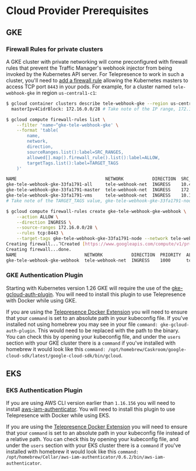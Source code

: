 # Cloud Provider Prerequisites

## GKE

### Firewall Rules for private clusters

A GKE cluster with private networking will come preconfigured with firewall rules that prevent the Traffic Manager's webhook injector from being invoked by the Kubernetes API server. For Telepresence to work in such a cluster, you'll need to [add a firewall rule](https://cloud.google.com/kubernetes-engine/docs/how-to/private-clusters#add_firewall_rules) allowing the Kubernetes masters to access TCP port `8443` in your pods. For example, for a cluster named `tele-webhook-gke` in region `us-central1-c1`:

```bash
$ gcloud container clusters describe tele-webhook-gke --region us-central1-c | grep masterIpv4CidrBlock
  masterIpv4CidrBlock: 172.16.0.0/28 # Take note of the IP range, 172.16.0.0/28

$ gcloud compute firewall-rules list \
    --filter 'name~^gke-tele-webhook-gke' \
    --format 'table(
        name,
        network,
        direction,
        sourceRanges.list():label=SRC_RANGES,
        allowed[].map().firewall_rule().list():label=ALLOW,
        targetTags.list():label=TARGET_TAGS
    )'

NAME                                  NETWORK           DIRECTION  SRC_RANGES     ALLOW                         TARGET_TAGS
gke-tele-webhook-gke-33fa1791-all     tele-webhook-net  INGRESS    10.40.0.0/14   esp,ah,sctp,tcp,udp,icmp      gke-tele-webhook-gke-33fa1791-node
gke-tele-webhook-gke-33fa1791-master  tele-webhook-net  INGRESS    172.16.0.0/28  tcp:10250,tcp:443             gke-tele-webhook-gke-33fa1791-node
gke-tele-webhook-gke-33fa1791-vms     tele-webhook-net  INGRESS    10.128.0.0/9   icmp,tcp:1-65535,udp:1-65535  gke-tele-webhook-gke-33fa1791-node
# Take note of the TARGET_TAGS value, gke-tele-webhook-gke-33fa1791-node

$ gcloud compute firewall-rules create gke-tele-webhook-gke-webhook \
    --action ALLOW \
    --direction INGRESS \
    --source-ranges 172.16.0.0/28 \
    --rules tcp:8443 \
    --target-tags gke-tele-webhook-gke-33fa1791-node --network tele-webhook-net
Creating firewall...⠹Created [https://www.googleapis.com/compute/v1/projects/datawire-dev/global/firewalls/gke-tele-webhook-gke-webhook].
Creating firewall...done.
NAME                          NETWORK           DIRECTION  PRIORITY  ALLOW     DENY  DISABLED
gke-tele-webhook-gke-webhook  tele-webhook-net  INGRESS    1000      tcp:8443        False
```

### GKE Authentication Plugin

Starting with Kubernetes version 1.26 GKE will require the use of the [gke-gcloud-auth-plugin](https://cloud.google.com/blog/products/containers-kubernetes/kubectl-auth-changes-in-gke). You will need to install this plugin to use Telepresence with Docker while using GKE.

If you are using the [Telepresence Docker Extension](../telepresence-with-docker/telepresence-for-docker-extension.md) you will need to ensure that your `command` is set to an absolute path in your kubeconfig file. If you've installed not using homebrew you may see in your file `command: gke-gcloud-auth-plugin`. This would need to be replaced with the path to the binary. You can check this by opening your kubeconfig file, and under the `users` section with your GKE cluster there is a `command` if you've installed with homebrew it would look like this `command: /opt/homebrew/Caskroom/google-cloud-sdk/latest/google-cloud-sdk/bin/gcloud`.

## EKS

### EKS Authentication Plugin

If you are using AWS CLI version earlier than `1.16.156` you will need to install [aws-iam-authenticator](https://docs.aws.amazon.com/eks/latest/userguide/install-aws-iam-authenticator.html). You will need to install this plugin to use Telepresence with Docker while using EKS.

If you are using the [Telepresence Docker Extension](../telepresence-with-docker/telepresence-for-docker-extension.md) you will need to ensure that your `command` is set to an absolute path in your kubeconfig file instead of a relative path. You can check this by opening your kubeconfig file, and under the `users` section with your EKS cluster there is a `command` if you've installed with homebrew it would look like this `command: /opt/homebrew/Cellar/aws-iam-authenticator/0.6.2/bin/aws-iam-authenticator`.
